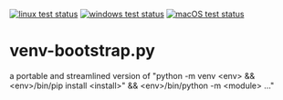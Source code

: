 [![linux test status](https://img.shields.io/travis/kshpytsya/venv-bootstrap.py.svg?label=Linux)](https://travis-ci.org/kshpytsya/venv-bootstrap.py) [![windows test status](https://img.shields.io/appveyor/ci/kshpytsya/venv-bootstrap-py.svg?label=Windows&logo=appveyor)](https://ci.appveyor.com/project/kshpytsya/venv-bootstrap-py) [![macOS test status](https://img.shields.io/circleci/project/github/kshpytsya/venv-bootstrap.py.svg?label=macOS)](https://circleci.com/gh/kshpytsya/venv-bootstrap.py)

# venv-bootstrap.py
a portable and streamlined version of "python -m venv \<env> && \<env>/bin/pip install \<install>" && \<env>/bin/python -m \<module> ..."
